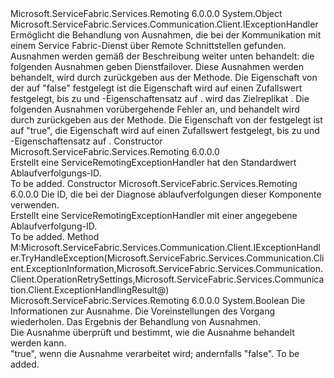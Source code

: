 <Type Name="ServiceRemotingExceptionHandler" FullName="Microsoft.ServiceFabric.Services.Remoting.Client.ServiceRemotingExceptionHandler">
  <TypeSignature Language="C#" Value="public class ServiceRemotingExceptionHandler : Microsoft.ServiceFabric.Services.Communication.Client.IExceptionHandler" />
  <TypeSignature Language="ILAsm" Value=".class public auto ansi beforefieldinit ServiceRemotingExceptionHandler extends System.Object implements class Microsoft.ServiceFabric.Services.Communication.Client.IExceptionHandler" />
  <TypeSignature Language="DocId" Value="T:Microsoft.ServiceFabric.Services.Remoting.Client.ServiceRemotingExceptionHandler" />
  <TypeSignature Language="VB.NET" Value="Public Class ServiceRemotingExceptionHandler&#xA;Implements IExceptionHandler" />
  <TypeSignature Language="F#" Value="type ServiceRemotingExceptionHandler = class&#xA;    interface IExceptionHandler" />
  <AssemblyInfo>
    <AssemblyName>Microsoft.ServiceFabric.Services.Remoting</AssemblyName>
    <AssemblyVersion>6.0.0.0</AssemblyVersion>
  </AssemblyInfo>
  <Base>
    <BaseTypeName>System.Object</BaseTypeName>
  </Base>
  <Interfaces>
    <Interface>
      <InterfaceName>Microsoft.ServiceFabric.Services.Communication.Client.IExceptionHandler</InterfaceName>
    </Interface>
  </Interfaces>
  <Docs>
    <summary>
            Ermöglicht die Behandlung von Ausnahmen, die bei der Kommunikation mit einem Service Fabric-Dienst über Remote Schnittstellen gefunden. 
            </summary>
    <remarks>
            Ausnahmen werden gemäß der Beschreibung weiter unten behandelt: <list type="table"> <item> <description> die folgenden Ausnahmen geben Dienstfailover. Diese Ausnahmen werden behandelt, wird durch zurückgeben <see cref="T:Microsoft.ServiceFabric.Services.Communication.Client.ExceptionHandlingRetryResult" /> aus der <see cref="M:Microsoft.ServiceFabric.Services.Communication.Client.IExceptionHandler.TryHandleException(Microsoft.ServiceFabric.Services.Communication.Client.ExceptionInformation,Microsoft.ServiceFabric.Services.Communication.Client.OperationRetrySettings,Microsoft.ServiceFabric.Services.Communication.Client.ExceptionHandlingResult@)" /> Methode. Die <see cref="P:Microsoft.ServiceFabric.Services.Communication.Client.ExceptionHandlingRetryResult.IsTransient" /> Eigenschaft von der <see cref="T:Microsoft.ServiceFabric.Services.Communication.Client.ExceptionHandlingRetryResult" /> auf "false" festgelegt ist die <see cref="P:Microsoft.ServiceFabric.Services.Communication.Client.ExceptionHandlingRetryResult.RetryDelay" /> Eigenschaft wird auf einen Zufallswert festgelegt, bis zu <see cref="P:Microsoft.ServiceFabric.Services.Communication.Client.OperationRetrySettings.MaxRetryBackoffIntervalOnNonTransientErrors" /> und <see cref="P:Microsoft.ServiceFabric.Services.Communication.Client.ExceptionHandlingRetryResult.MaxRetryCount" /> -Eigenschaftensatz auf <see cref="F:System.Int32.MaxValue" />. <list type="bullet"> <item> <description> <see cref="T:System.Fabric.FabricNotPrimaryException" />wird das Zielreplikat <see cref="F:Microsoft.ServiceFabric.Services.Communication.Client.TargetReplicaSelector.PrimaryReplica" />.</description></item><item><description><see cref="T:System.Fabric.FabricNotReadableException" /></description></item></list></description></item><item><description> Die folgenden Ausnahmen vorübergehende Fehler an, und behandelt wird durch zurückgeben <see cref="T:Microsoft.ServiceFabric.Services.Communication.Client.ExceptionHandlingRetryResult" /> aus der <see cref="M:Microsoft.ServiceFabric.Services.Communication.Client.IExceptionHandler.TryHandleException(Microsoft.ServiceFabric.Services.Communication.Client.ExceptionInformation,Microsoft.ServiceFabric.Services.Communication.Client.OperationRetrySettings,Microsoft.ServiceFabric.Services.Communication.Client.ExceptionHandlingResult@)" /> Methode. Die <see cref="P:Microsoft.ServiceFabric.Services.Communication.Client.ExceptionHandlingRetryResult.IsTransient" /> Eigenschaft von der <see cref="T:Microsoft.ServiceFabric.Services.Communication.Client.ExceptionHandlingRetryResult" /> festgelegt ist auf "true", die <see cref="P:Microsoft.ServiceFabric.Services.Communication.Client.ExceptionHandlingRetryResult.RetryDelay" /> Eigenschaft wird auf einen Zufallswert festgelegt, bis zu <see cref="P:Microsoft.ServiceFabric.Services.Communication.Client.OperationRetrySettings.MaxRetryBackoffIntervalOnTransientErrors" /> und <see cref="P:Microsoft.ServiceFabric.Services.Communication.Client.ExceptionHandlingRetryResult.MaxRetryCount" /> -Eigenschaftensatz auf <see cref="F:System.Int32.MaxValue" />.<list type="bullet"><item><description><see cref="T:System.Fabric.FabricTransientException" /></description></item></list></description></item></list></remarks>
  </Docs>
  <Members>
    <Member MemberName=".ctor">
      <MemberSignature Language="C#" Value="public ServiceRemotingExceptionHandler ();" />
      <MemberSignature Language="ILAsm" Value=".method public hidebysig specialname rtspecialname instance void .ctor() cil managed" />
      <MemberSignature Language="DocId" Value="M:Microsoft.ServiceFabric.Services.Remoting.Client.ServiceRemotingExceptionHandler.#ctor" />
      <MemberSignature Language="VB.NET" Value="Public Sub New ()" />
      <MemberType>Constructor</MemberType>
      <AssemblyInfo>
        <AssemblyName>Microsoft.ServiceFabric.Services.Remoting</AssemblyName>
        <AssemblyVersion>6.0.0.0</AssemblyVersion>
      </AssemblyInfo>
      <Parameters />
      <Docs>
        <summary>
            Erstellt eine ServiceRemotingExceptionHandler hat den Standardwert Ablaufverfolgungs-ID.
            </summary>
        <remarks>To be added.</remarks>
      </Docs>
    </Member>
    <Member MemberName=".ctor">
      <MemberSignature Language="C#" Value="public ServiceRemotingExceptionHandler (string traceId);" />
      <MemberSignature Language="ILAsm" Value=".method public hidebysig specialname rtspecialname instance void .ctor(string traceId) cil managed" />
      <MemberSignature Language="DocId" Value="M:Microsoft.ServiceFabric.Services.Remoting.Client.ServiceRemotingExceptionHandler.#ctor(System.String)" />
      <MemberSignature Language="VB.NET" Value="Public Sub New (traceId As String)" />
      <MemberSignature Language="F#" Value="new Microsoft.ServiceFabric.Services.Remoting.Client.ServiceRemotingExceptionHandler : string -&gt; Microsoft.ServiceFabric.Services.Remoting.Client.ServiceRemotingExceptionHandler" Usage="new Microsoft.ServiceFabric.Services.Remoting.Client.ServiceRemotingExceptionHandler traceId" />
      <MemberType>Constructor</MemberType>
      <AssemblyInfo>
        <AssemblyName>Microsoft.ServiceFabric.Services.Remoting</AssemblyName>
        <AssemblyVersion>6.0.0.0</AssemblyVersion>
      </AssemblyInfo>
      <Parameters>
        <Parameter Name="traceId" Type="System.String" />
      </Parameters>
      <Docs>
        <param name="traceId">
                Die ID, die bei der Diagnose ablaufverfolgungen dieser Komponente verwenden.
            </param>
        <summary>
            Erstellt eine ServiceRemotingExceptionHandler mit einer angegebene Ablaufverfolgung-ID.
            </summary>
        <remarks>To be added.</remarks>
      </Docs>
    </Member>
    <Member MemberName="Microsoft.ServiceFabric.Services.Communication.Client.IExceptionHandler.TryHandleException">
      <MemberSignature Language="C#" Value="bool IExceptionHandler.TryHandleException (Microsoft.ServiceFabric.Services.Communication.Client.ExceptionInformation exceptionInformation, Microsoft.ServiceFabric.Services.Communication.Client.OperationRetrySettings retrySettings, out Microsoft.ServiceFabric.Services.Communication.Client.ExceptionHandlingResult result);" />
      <MemberSignature Language="ILAsm" Value=".method hidebysig newslot virtual instance bool Microsoft.ServiceFabric.Services.Communication.Client.IExceptionHandler.TryHandleException(class Microsoft.ServiceFabric.Services.Communication.Client.ExceptionInformation exceptionInformation, class Microsoft.ServiceFabric.Services.Communication.Client.OperationRetrySettings retrySettings, [out] class Microsoft.ServiceFabric.Services.Communication.Client.ExceptionHandlingResult&amp; result) cil managed" />
      <MemberSignature Language="DocId" Value="M:Microsoft.ServiceFabric.Services.Remoting.Client.ServiceRemotingExceptionHandler.Microsoft#ServiceFabric#Services#Communication#Client#IExceptionHandler#TryHandleException(Microsoft.ServiceFabric.Services.Communication.Client.ExceptionInformation,Microsoft.ServiceFabric.Services.Communication.Client.OperationRetrySettings,Microsoft.ServiceFabric.Services.Communication.Client.ExceptionHandlingResult@)" />
      <MemberType>Method</MemberType>
      <Implements>
        <InterfaceMember>M:Microsoft.ServiceFabric.Services.Communication.Client.IExceptionHandler.TryHandleException(Microsoft.ServiceFabric.Services.Communication.Client.ExceptionInformation,Microsoft.ServiceFabric.Services.Communication.Client.OperationRetrySettings,Microsoft.ServiceFabric.Services.Communication.Client.ExceptionHandlingResult@)</InterfaceMember>
      </Implements>
      <AssemblyInfo>
        <AssemblyName>Microsoft.ServiceFabric.Services.Remoting</AssemblyName>
        <AssemblyVersion>6.0.0.0</AssemblyVersion>
      </AssemblyInfo>
      <ReturnValue>
        <ReturnType>System.Boolean</ReturnType>
      </ReturnValue>
      <Parameters>
        <Parameter Name="exceptionInformation" Type="Microsoft.ServiceFabric.Services.Communication.Client.ExceptionInformation" />
        <Parameter Name="retrySettings" Type="Microsoft.ServiceFabric.Services.Communication.Client.OperationRetrySettings" />
        <Parameter Name="result" Type="Microsoft.ServiceFabric.Services.Communication.Client.ExceptionHandlingResult&amp;" RefType="out" />
      </Parameters>
      <Docs>
        <param name="exceptionInformation">Die Informationen zur Ausnahme.</param>
        <param name="retrySettings">Die Voreinstellungen des Vorgang wiederholen.</param>
        <param name="result">Das Ergebnis der Behandlung von Ausnahmen.</param>
        <summary>
            Die Ausnahme überprüft und bestimmt, wie die Ausnahme behandelt werden kann. 
            </summary>
        <returns>"true", wenn die Ausnahme verarbeitet wird; andernfalls "false".</returns>
        <remarks>To be added.</remarks>
      </Docs>
    </Member>
  </Members>
</Type>